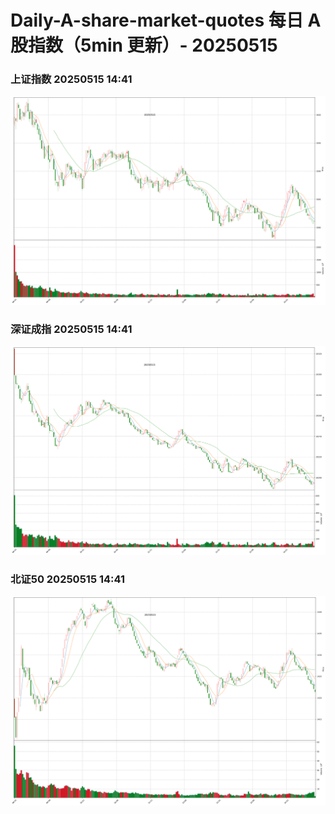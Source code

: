 
# Daily-A-share-market-quotes 每日 A 股指数（5min 更新）- 20250515

### 上证指数 20250515 14:41
![](./fig/2025/5/20250515-sh000001.png)

### 深证成指 20250515 14:41
![](./fig/2025/5/20250515-sz399001.png)

### 北证50 20250515 14:41
![](./fig/2025/5/20250515-bj899050.png)
